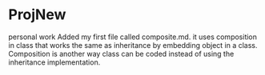 # ProjNew
personal work
Added my first file called composite.md.
it uses composition in class that works the same as inheritance by embedding object in a class.
Composition is another way class can be coded instead of using the inheritance implementation.
